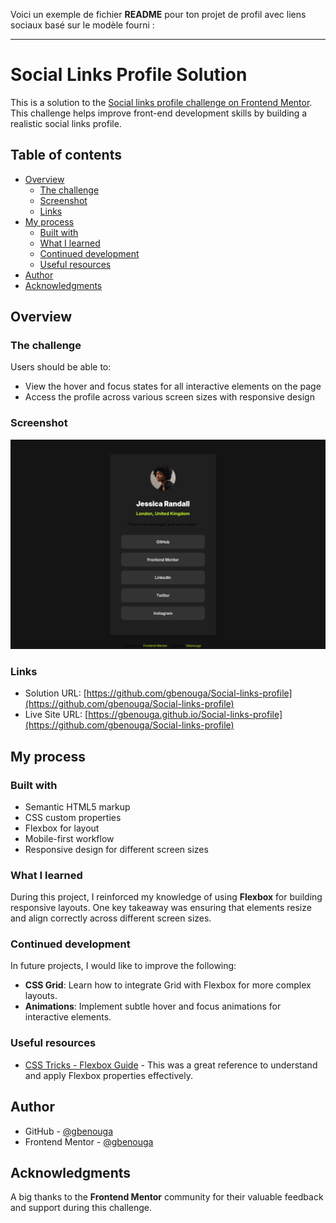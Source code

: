 Voici un exemple de fichier **README** pour ton projet de profil avec liens sociaux basé sur le modèle fourni :

---

# Social Links Profile Solution

This is a solution to the [Social links profile challenge on Frontend Mentor](https://www.frontendmentor.io/challenges/social-links-profile-UG32l9m6dQ). This challenge helps improve front-end development skills by building a realistic social links profile.

## Table of contents

- [Overview](#overview)
  - [The challenge](#the-challenge)
  - [Screenshot](#screenshot)
  - [Links](#links)
- [My process](#my-process)
  - [Built with](#built-with)
  - [What I learned](#what-i-learned)
  - [Continued development](#continued-development)
  - [Useful resources](#useful-resources)
- [Author](#author)
- [Acknowledgments](#acknowledgments)

## Overview

### The challenge

Users should be able to:

- View the hover and focus states for all interactive elements on the page
- Access the profile across various screen sizes with responsive design

### Screenshot

![Screenshot of the social links profile](<Capture d’écran du 2024-09-10 17-49-55.png>)


### Links

- Solution URL: [https://github.com/gbenouga/Social-links-profile](https://github.com/gbenouga/Social-links-profile)
- Live Site URL: [https://gbenouga.github.io/Social-links-profile](https://github.com/gbenouga/Social-links-profile)

## My process

### Built with

- Semantic HTML5 markup
- CSS custom properties
- Flexbox for layout
- Mobile-first workflow
- Responsive design for different screen sizes

### What I learned

During this project, I reinforced my knowledge of using **Flexbox** for building responsive layouts. One key takeaway was ensuring that elements resize and align correctly across different screen sizes.


### Continued development

In future projects, I would like to improve the following:

- **CSS Grid**: Learn how to integrate Grid with Flexbox for more complex layouts.
- **Animations**: Implement subtle hover and focus animations for interactive elements.

### Useful resources

- [CSS Tricks - Flexbox Guide](https://css-tricks.com/snippets/css/a-guide-to-flexbox/) - This was a great reference to understand and apply Flexbox properties effectively.

## Author

- GitHub - [@gbenouga](https://github.com/gbenouga)
- Frontend Mentor - [@gbenouga](https://www.frontendmentor.io/profile/gbenouga)
  
## Acknowledgments

A big thanks to the **Frontend Mentor** community for their valuable feedback and support during this challenge.
